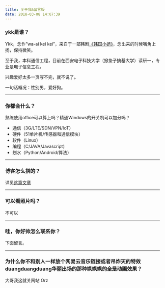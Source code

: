 ```yaml
---
title: 关于我&留言板
date: 2018-03-08 14:07:39
---
```

### ykk是谁？

Ykk，念作”wa-ai kei kei”，来自于一部韩剧[《韩国小姐》](https://movie.douban.com/subject/25748649/?discussion_start=50/)，念出来的时候嘴角上扬，保持微笑。

至于我，本科通信工程，目前在西安电子科技大学（掀垫子搞基大学）读研一，专业是电子信息工程。

兴趣爱好太多一页写不完，就不说了。

一句话概况：性别男，爱好狗。

-----

### 你都会什么？

熟练使用office可以算上吗？精通Windows的开关机可以加分吗？

- 通信（3G/LTE/SDN/VPN/IoT）
- 硬件（51单片机/传感器和通信模块）
- 软件（Linux）
- 编程（C/JAVA/Javascript）
- 划水（Python/Android/算法）

-----

### 博客怎么搭的？

详见[这篇文章](http://ykksmile.top/posts/17629/)

-----
### 可以看照片吗？

不可以

-----

### 哇，你好帅怎么联系你？

下面留言。

-----
### 为什么你不和别人一样放个网易云音乐链接或者吊炸天的特效duangduangduang华丽出场的那种飒飒飒的全是动画效果？

大哥我这就关网站 Orz